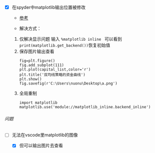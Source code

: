 
- [x] 在spyder中matplotlib输出位置被修改
    - [参考](https://blog.csdn.net/a18892061545/article/details/122004704)

    - 解决方式：
    1. 仅解决显示问题
    输入 `%matplotlib inline `
    可以看到`print(matplotlib.get_backend())`恢复初始值
    2. 保存图片输出查看
        ```
        fig=plt.figure()
        fig.add_subplot(111)
        plt.plot(capital_list,color='r')
        plt.title('双均线策略的资金曲线')
        plt.show()
        fig.savefig(r'C:\Users\nuonu\Desktop\a.png')
        ```
    3. 全局重制
        ```
        import matplotlib
        matplotlib.use('module://matplotlib_inline.backend_inline')
        ```










###### 问题
- [ ] 无法在vscode里matplotlib的图像
    - [x] 但可以输出图片去查看



